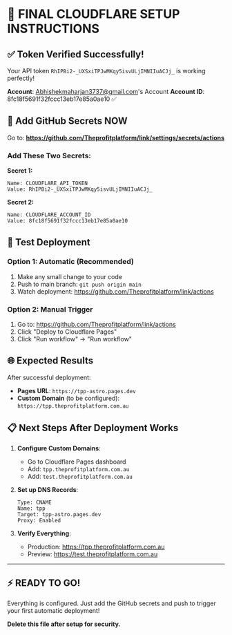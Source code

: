 # 🚀 FINAL CLOUDFLARE SETUP INSTRUCTIONS

## ✅ Token Verified Successfully!

Your API token `RhIPBi2-_UXSxiTPJwMKqy5isvULjIMNIIuACJj_` is working perfectly!

**Account**: Abhishekmaharjan3737@gmail.com's Account
**Account ID**: 8fc18f5691f32fccc13eb17e85a0ae10 ✅

## 🔑 Add GitHub Secrets NOW

Go to: **https://github.com/Theprofitplatform/link/settings/secrets/actions**

### Add These Two Secrets:

**Secret 1:**
```
Name: CLOUDFLARE_API_TOKEN
Value: RhIPBi2-_UXSxiTPJwMKqy5isvULjIMNIIuACJj_
```

**Secret 2:**
```
Name: CLOUDFLARE_ACCOUNT_ID
Value: 8fc18f5691f32fccc13eb17e85a0ae10
```

## 🚀 Test Deployment

### Option 1: Automatic (Recommended)
1. Make any small change to your code
2. Push to main branch: `git push origin main`
3. Watch deployment: https://github.com/Theprofitplatform/link/actions

### Option 2: Manual Trigger
1. Go to: https://github.com/Theprofitplatform/link/actions
2. Click "Deploy to Cloudflare Pages"
3. Click "Run workflow" → "Run workflow"

## 🌐 Expected Results

After successful deployment:
- **Pages URL**: `https://tpp-astro.pages.dev`
- **Custom Domain** (to be configured): `https://tpp.theprofitplatform.com.au`

## 📋 Next Steps After Deployment Works

1. **Configure Custom Domains**:
   - Go to Cloudflare Pages dashboard
   - Add: `tpp.theprofitplatform.com.au`
   - Add: `test.theprofitplatform.com.au`

2. **Set up DNS Records**:
   ```
   Type: CNAME
   Name: tpp
   Target: tpp-astro.pages.dev
   Proxy: Enabled
   ```

3. **Verify Everything**:
   - Production: https://tpp.theprofitplatform.com.au
   - Preview: https://test.theprofitplatform.com.au

---

## ⚡ READY TO GO!

Everything is configured. Just add the GitHub secrets and push to trigger your first automatic deployment!

**Delete this file after setup for security.**
